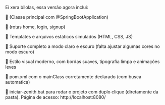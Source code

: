 Ei xera bilolas, essa versão agora inclui:

📱 (Classe principal com @SpringBootApplication)

📱 (rotas home, login, signup)

📱 Templates e arquivos estáticos simulados (HTML, CSS, JS)

📱 Suporte completo a modo claro e escuro (falta ajustar algumas cores no modo escuro)

📱 Estilo visual moderno, com bordas suaves, tipografia limpa e animações leves

📱 pom.xml com o mainClass corretamente declarado (com busca automatica)

📱 iniciar-zenith.bat para rodar o projeto com duplo clique (diretamente da pasta). Página de acesso: http://localhost:8080/
